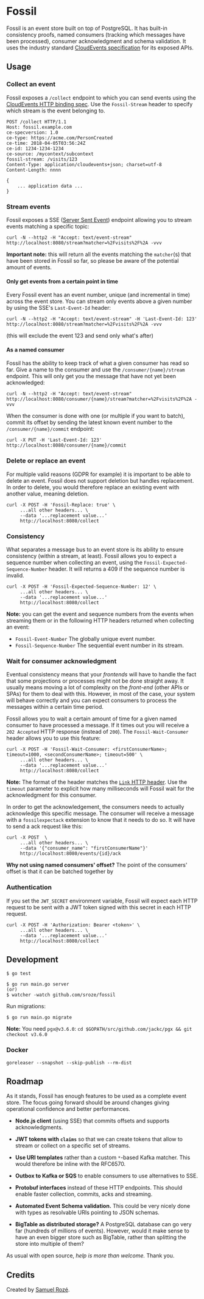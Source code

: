 # Fossil

Fossil is an event store built on top of PostgreSQL. It has built-in consistency proofs, named consumers (tracking which
messages have been processed), consumer acknowledgment and schema validation. It uses the industry standard [CloudEvents specification](https://github.com/cloudevents/spec)
for its exposed APIs.

## Usage

### Collect an event

Fossil exposes a `/collect` endpoint to which you can send events using the [CloudEvents HTTP binding spec](https://github.com/cloudevents/spec/blob/master/http-protocol-binding.md).
Use the `Fossil-Stream` header to specify which stream is the event belonging to.

```
POST /collect HTTP/1.1
Host: fossil.example.com
ce-specversion: 1.0
ce-type: https://acme.com/PersonCreated
ce-time: 2018-04-05T03:56:24Z
ce-id: 1234-1234-1234
ce-source: /mycontext/subcontext
fossil-stream: /visits/123
Content-Type: application/cloudevents+json; charset=utf-8
Content-Length: nnnn

{
    ... application data ...
}
```

### Stream events

Fossil exposes a SSE ([Server Sent Event](https://en.wikipedia.org/wiki/Server-sent_events))
endpoint allowing you to stream events matching a specific topic:

```
curl -N --http2 -H "Accept: text/event-stream"  http://localhost:8080/stream?matcher=%2Fvisits%2F%2A -vvv
```

**Important note:** this will return all the events matching the `matcher`(s) that have been stored in Fossil so far,
so please be aware of the potential amount of events.

#### Only get events from a certain point in time

Every Fossil event has an event number, unique (and incremental in time) across the event store. 
You can stream only events above a given number by using the SSE's `Last-Event-Id` header:

```
curl -N --http2 -H "Accept: text/event-stream" -H 'Last-Event-Id: 123' http://localhost:8080/stream?matcher=%2Fvisits%2F%2A -vvv
```

(this will exclude the event 123 and send only what's after)

#### As a named consumer

Fossil has the ability to keep track of what a given consumer has read so far. Give a name to the consumer
and use the `/consumer/{name}/stream` endpoint. This will only get you the message that have not yet been acknowledged:

```
curl -N --http2 -H "Accept: text/event-stream" http://localhost:8080/consumer/{name}/stream?matcher=%2Fvisits%2F%2A -vvv
```

When the consumer is done with one (or multiple if you want to batch), commit its offset by sending 
the latest known event number to the `/consumer/{name}/commit` endpoint:
```
curl -X PUT -H 'Last-Event-Id: 123' http://localhost:8080/consumer/{name}/commit
```

### Delete or replace an event

For multiple valid reasons (GDPR for example) it is important to be able to delete an event. Fossil does not support
deletion but handles replacement. In order to delete, you would therefore replace an existing event with another
value, meaning deletion.

```
curl -X POST -H 'Fossil-Replace: true' \
     ...all other headers... \
     --data '...replacement value...'
     http://localhost:8080/collect
```

### Consistency

What separates a message bus to an event store is its ability to ensure consistency (within a stream, at least).
Fossil allows you to expect a sequence number when collecting an event, using the `Fossil-Expected-Sequence-Number` header.
It will returns a 409 if the sequence number is invalid.

```
curl -X POST -H 'Fossil-Expected-Sequence-Number: 12' \
     ...all other headers... \
     --data '...replacement value...'
     http://localhost:8080/collect
```

**Note:** you can get the event and sequence numbers from the events when streaming them or in the following HTTP headers
returned when collecting an event:
- `Fossil-Event-Number` The globally unique event number.
- `Fossil-Sequence-Number` The sequential event number in its stream.

### Wait for consumer acknowledgment

Eventual consistency means that your _frontends_ will have to handle the fact that some projections or processes might
not be done straight away. It usually means moving a lot of complexity on the _front-end_ (other APIs or SPAs) for them
to deal with this. However, in most of the case, your system will behave correctly and you can expect consumers to process
the messages within a certain time period. 

Fossil allows you to wait a certain amount of time for a given named consumer to have processed a message. If it times
out you will receive a `202 Accepted` HTTP response (instead of `200`). The `Fossil-Wait-Consumer` header allows you
to use this feature: 

```
curl -X POST -H 'Fossil-Wait-Consumer: <firstConsumerName>; timeout=1000, <secondConsumerName>; timeout=500' \
     ...all other headers... \
     --data '...replacement value...'
     http://localhost:8080/collect
```

**Note:** The format of the header matches the [`Link` HTTP header](https://tools.ietf.org/html/rfc8288#section-3).
Use the `timeout` parameter to explicit how many milliseconds will Fossil wait for the acknowledgment for this consumer.

In order to get the acknowledgement, the consumers needs to actually acknowledge this specific message. The consumer 
will receive a message with a `fossilexpectack` extension to know that it needs to do so. It will have to send a ack
request like this:
```
curl -X POST  \
     ...all other headers... \
     --data '{"consumer_name": "firstConsumerName"}'
     http://localhost:8080/events/{id}/ack
```

**Why not using named consumers' offset?** The point of the consumers' offset is that it can be batched together by

### Authentication

If you set the `JWT_SECRET` environment variable, Fossil will expect each HTTP request to be sent with a JWT token
signed with this secret in each HTTP request.

```
curl -X POST -H 'Authorization: Bearer <token>' \
     ...all other headers... \
     --data '...replacement value...'
     http://localhost:8080/collect
```

## Development

```
$ go test
```

```
$ go run main.go server
(or)
$ watcher -watch github.com/sroze/fossil
```

Run migrations:

```
$ go run main.go migrate
```

**Note:** You need `pgx@v3.6.0`: `cd $GOPATH/src/github.com/jackc/pgx && git checkout v3.6.0`

### Docker

```
goreleaser --snapshot --skip-publish --rm-dist
```

## Roadmap

As it stands, Fossil has enough features to be used as a complete event store. The focus going forward should be 
around changes giving operational confidence and better performances.

- **Node.js client** (using SSE) that commits offsets and supports acknowledgments.

- **JWT tokens with `claims`** so that we can create tokens that allow to stream or collect on a specific
  set of streams.
  
- **Use URI templates** rather than a custom `*`-based Kafka matcher. This would therefore be inline with the RFC6570.

- **Outbox to Kafka or SQS** to enable consumers to use alternatives to SSE.

- **Protobuf interfaces** instead of these HTTP endpoints. This should enable faster collection, commits, acks and
  streaming.
   
- **Automated Event Schema validation.**
  This could be very nicely done with types as resolvable URIs pointing to JSON schemas.

- **BigTable as distributed storage?**
  A PostgreSQL database can go very far (hundreds of millions of events). However, would it make sense to have an even bigger store
  such as BigTable, rather than splitting the store into multiple of them?

As usual with open source, _help is more than welcome._ Thank you.

## Credits

Created by [Samuel Rozé](https://twitter.com/samuelroze).
